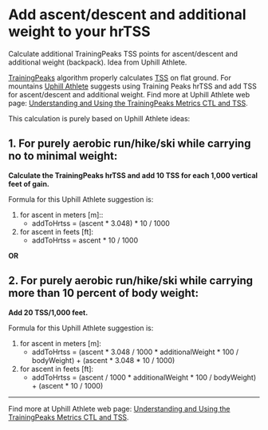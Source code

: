 # Add ascent/descent and additional weight to your hrTSS

Calculate additional TrainingPeaks TSS points for ascent/descent and additional weight (backpack). Idea from Uphill Athlete.

[TrainingPeaks](https://www.trainingpeaks.com/) algorithm properly calculates [TSS](https://www.trainingpeaks.com/blog/applying-the-numbers-part-2-training-stress-score/) on flat ground. For mountains [Uphill Athlete](https://www.uphillathlete.com/) suggests using Training Peaks hrTSS and add TSS for ascent/descent and additional weight. Find more at Uphill Athlete web page: [Understanding and Using the TrainingPeaks Metrics CTL and TSS](https://www.uphillathlete.com/trainingpeaks-metrics-ctl-tss/).

This calculation is purely based on Uphill Athlete ideas:

## 1. For purely aerobic run/hike/ski while carrying no to minimal weight:
**Calculate the TrainingPeaks hrTSS and add 10 TSS for each 1,000 vertical feet of gain.**

Formula for this Uphill Athlete suggestion is:

1. for ascent in meters [m]::
    * addToHrtss = (ascent * 3.048) * 10 / 1000
2. for ascent in feets [ft]:
    * addToHrtss = ascent * 10 / 1000

**OR**

## 2. For purely aerobic run/hike/ski while carrying more than 10 percent of body weight:
**Add 20 TSS/1,000 feet.**

Formula for this Uphill Athlete suggestion is:

1. for ascent in meters [m]:
    * addToHrtss = (ascent * 3.048 / 1000 * additionalWeight * 100 / bodyWeight) + (ascent * 3.048 * 10 / 1000)
2. for ascent in feets [ft]:
    * addToHrtss = (ascent / 1000 * additionalWeight * 100 / bodyWeight) + (ascent * 10 / 1000)

---

Find more at Uphill Athlete web page: [Understanding and Using the TrainingPeaks Metrics CTL and TSS](https://www.uphillathlete.com/trainingpeaks-metrics-ctl-tss/).